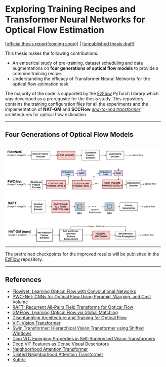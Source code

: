 # Exploring Training Recipes and Transformer Neural Networks for Optical Flow Estimation

[[official thesis report(coming soon)]](https://github.com/prajnan93/optical-flow-msthesis/blob/main/README.md)  |  [[unpublished thesis draft]](https://tinyurl.com/prajnan-ms-thesis-draft)

This thesis makes the following contributions:
- An emperical study of pre-training, dataset scheduling and data augmentations on **four generations of optical flow models** to provide a common training recipe. 
- Understanding the efficacy of Transformer Neural Networks for the optical flow estimation task.

The majority of the code is supported by the [EzFlow](https://github.com/neu-vi/ezflow) PyTorch Library which was developed as a prerequsite for the thesis study. This repository contains the training configuration files for all the experiments and the implementation of **NAT-GM** and **SCCFlow** [_end-to-end transformer_](https://github.com/prajnan93/optical-flow-msthesis/tree/main/nnflow/models) architectures for optical flow estimation.
____

## Four Generations of Optical Flow Models

<p align="center">
    <br>
    <img src="./assets/flow_models.jpg"/>
    <br>
</p>

____

The pretrained checkpoints for the improved results will be published in the [EzFlow](https://github.com/neu-vi/ezflow) repository.

____

## References

- [FlowNet: Learning Optical Flow with Convolutional Networks](https://arxiv.org/abs/1504.06852)
- [PWC-Net: CNNs for Optical Flow Using Pyramid, Warping, and Cost Volume](https://arxiv.org/abs/1709.02371)
- [RAFT: Recurrent All-Pairs Field Transforms for Optical Flow](https://arxiv.org/abs/2003.12039)
- [GMFlow: Learning Optical Flow via Global Matching](https://arxiv.org/abs/2111.13680)
- [Disentangling Architecture and Training for Optical Flow](https://arxiv.org/abs/2203.10712)
- [ViT: Vision Transformer](https://arxiv.org/abs/2010.11929)
- [Swin Transformer: Hierarchical Vision Transformer using Shifted Windows](https://arxiv.org/abs/2103.14030)
- [Dino ViT: Emerging Properties in Self-Supervised Vision Transformers](https://arxiv.org/abs/2104.14294)
- [Deep ViT Features as Dense Visual Descriptors](https://arxiv.org/abs/2112.05814)
- [Neighborhood Attention Transformer](https://arxiv.org/abs/2204.07143)
- [Dilated Neighborhood Attention Transformer](https://arxiv.org/abs/2209.15001)
- [Kubric](https://github.com/google-research/kubric/tree/main/challenges/optical_flow)
